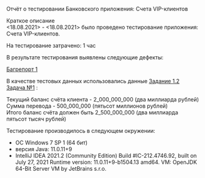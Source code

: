 Отчёт о тестировании Банковского приложения: Счета VIP-клиентов

Краткое описание  
<18.08.2021> - <18.08.2021> было проведено тестирование приложения: Счета VIP-клиентов.

На тестирование затрачено: 1 час

В результате тестирования выявлены следующие дефекты:

[Багрепорт 1](https://github.com/Dmitrii-Fedotov/Java-1.2.1/issues/1)

В качестве тестовых данных использовались данные [Задание 1.2 Задача №1](https://github.com/netology-code/javaqa-homeworks/tree/master/programming) :

Текущий баланс счёта клиента - 2_000_000_000 (два миллиарда рублей)  
Сумма перевода - 500_000_000 (пятьсот миллионов рублей)  
Итого баланс счёта должен быть 2_500_000_000 (два миллиарда пятьсот тысяч рублей)

Тестирование производилось в следующем окружении:

* ОС Windows 7 SP 1 (64 бит)
* версия Java: 11.0.11+9
* IntelliJ IDEA 2021.2 (Community Edition) Build #IC-212.4746.92, built on July 27, 2021 Runtime version: 11.0.11+9-b1504.13 amd64. VM: OpenJDK 64-Bit Server VM by JetBrains s.r.o.
